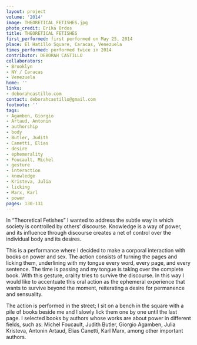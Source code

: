 ```yaml
---
layout: project
volume: '2014'
image: THEORETICAL_FETISHES.jpg
photo_credit: Erika Ordos
title: THEORETICAL FETISHES
first_performed: first performed on May 25, 2014
place: El Hatillo Square, Caracas, Venezuela
times_performed: performed twice in 2014
contributor: DEBORAH CASTILLO
collaborators:
- Brooklyn
- NY / Caracas
- Venezuela
home: ''
links:
- deborahcastillo.com
contact: deborahcastillo@gmail.com
footnote: ''
tags:
- Agamben, Giorgio
- Artaud, Antonin
- authorship
- body
- Butler, Judith
- Canetti, Elias
- desire
- ephemerality
- Foucault, Michel
- gesture
- interaction
- knowledge
- Kristeva, Julia
- licking
- Marx, Karl
- power
pages: 130-131
---
```


In “Theoretical Fetishes” I wanted to address the subtle way in which society is controlled by others’ discourse. Knowledge is a way of power, and its influence through discourse creates a net of control over the individual body and its desires.

This is a performance where I decided to make a corporal interaction with books on power and sex. The action consists of turning the pages and licking them, underlining with my tongue every word, every page, and every sentence. The time is passing and my tongue is taking over the complete book. With this gesture, orality tries to survive the discourse. In this way I would like to accentuate this oral action as the ephemeral experience that wants to survive beyond the moment, reiterating a desire for permanence and sensuality.

The action is performed in the street; I sit on a bench in the square with a pile of books beside me and I slowly lick them one by one until the last page. I selected books by authors whose works are about power in different fields, such as: Michel Foucault, Judith Butler, Giorgio Agamben, Julia Kristeva, Antonin Artaud, Elias Canetti, Karl Marx, among other important authors.

